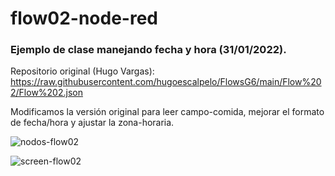 # flow02-node-red

### Ejemplo de clase manejando fecha y hora (31/01/2022). 

Repositorio original (Hugo Vargas): https://raw.githubusercontent.com/hugoescalpelo/FlowsG6/main/Flow%202/Flow%202.json

Modificamos la versión original para leer campo-comida, mejorar el formato de fecha/hora y ajustar la zona-horaria.

![nodos-flow02](https://user-images.githubusercontent.com/95945745/151927970-0c7ddb72-aa00-4c1e-ae27-1a26d6d2ea0d.jpg)


![screen-flow02](https://user-images.githubusercontent.com/95945745/151929533-b3b634e4-307a-40e4-8f4e-6625764b0455.jpg)

